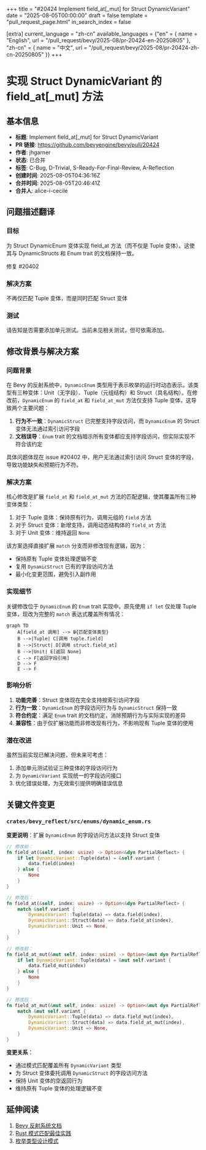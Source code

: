 +++
title = "#20424 Implement field_at[_mut] for Struct DynamicVariant"
date = "2025-08-05T00:00:00"
draft = false
template = "pull_request_page.html"
in_search_index = false

[extra]
current_language = "zh-cn"
available_languages = {"en" = { name = "English", url = "/pull_request/bevy/2025-08/pr-20424-en-20250805" }, "zh-cn" = { name = "中文", url = "/pull_request/bevy/2025-08/pr-20424-zh-cn-20250805" }}
+++

# 实现 Struct DynamicVariant 的 field_at[_mut] 方法

## 基本信息
- **标题**: Implement field_at[_mut] for Struct DynamicVariant
- **PR 链接**: https://github.com/bevyengine/bevy/pull/20424
- **作者**: jhgarner
- **状态**: 已合并
- **标签**: C-Bug, D-Trivial, S-Ready-For-Final-Review, A-Reflection
- **创建时间**: 2025-08-05T04:36:16Z
- **合并时间**: 2025-08-05T20:46:41Z
- **合并人**: alice-i-cecile

## 问题描述翻译
### 目标
为 Struct DynamicEnum 变体实现 field_at 方法（而不仅是 Tuple 变体）。这使其与 DynamicStructs 和 Enum trait 的文档保持一致。

修复 #20402

### 解决方案
不再仅匹配 Tuple 变体，而是同时匹配 Struct 变体

### 测试
请告知是否需要添加单元测试。当前未见相关测试，但可依需添加。

## 修改背景与解决方案

### 问题背景
在 Bevy 的反射系统中，`DynamicEnum` 类型用于表示枚举的运行时动态表示。该类型有三种变体：Unit（无字段）、Tuple（元组结构）和 Struct（具名结构）。在修改前，`DynamicEnum` 的 `field_at` 和 `field_at_mut` 方法仅支持 Tuple 变体，这导致两个主要问题：

1. **行为不一致**：`DynamicStruct` 已完整支持字段访问，而 `DynamicEnum` 的 Struct 变体无法通过索引访问字段
2. **文档误导**：`Enum` trait 的文档暗示所有变体都应支持字段访问，但实际实现不符合该约定

具体问题体现在 issue #20402 中，用户无法通过索引访问 Struct 变体的字段，导致功能缺失和预期行为不符。

### 解决方案
核心修改是扩展 `field_at` 和 `field_at_mut` 方法的匹配逻辑，使其覆盖所有三种变体类型：
1. 对于 Tuple 变体：保持原有行为，调用元组的 `field` 方法
2. 对于 Struct 变体：新增支持，调用动态结构体的 `field_at` 方法
3. 对于 Unit 变体：维持返回 `None`

该方案选择直接扩展 `match` 分支而非修改现有逻辑，因为：
- 保持原有 Tuple 变体处理逻辑不变
- 复用 `DynamicStruct` 已有的字段访问方法
- 最小化变更范围，避免引入副作用

### 实现细节
关键修改位于 `DynamicEnum` 的 `Enum` trait 实现中。原先使用 `if let` 仅处理 Tuple 变体，现改为完整的 `match` 表达式覆盖所有情况：

```mermaid
graph TD
    A[field_at 调用] --> B{匹配变体类型}
    B -->|Tuple| C[调用 tuple.field]
    B -->|Struct| D[调用 struct.field_at]
    B -->|Unit| E[返回 None]
    C --> F[返回字段引用]
    D --> F
    E --> F
```

### 影响分析
1. **功能完善**：Struct 变体现在完全支持按索引访问字段
2. **行为一致**：`DynamicEnum` 的字段访问行为与 `DynamicStruct` 保持一致
3. **符合约定**：满足 `Enum` trait 的文档约定，消除预期行为与实际实现的差异
4. **兼容性**：由于仅扩展功能而非修改现有行为，不影响现有 Tuple 变体的使用

### 潜在改进
虽然当前实现已解决问题，但未来可考虑：
1. 添加单元测试验证三种变体的字段访问行为
2. 为 `DynamicVariant` 实现统一的字段访问接口
3. 优化错误处理，为无效索引提供明确错误信息

## 关键文件变更

### `crates/bevy_reflect/src/enums/dynamic_enum.rs`
**变更说明**：扩展 `DynamicEnum` 的字段访问方法以支持 Struct 变体

```rust
// 修改前：
fn field_at(&self, index: usize) -> Option<&dyn PartialReflect> {
    if let DynamicVariant::Tuple(data) = &self.variant {
        data.field(index)
    } else {
        None
    }
}

// 修改后：
fn field_at(&self, index: usize) -> Option<&dyn PartialReflect> {
    match &self.variant {
        DynamicVariant::Tuple(data) => data.field(index),
        DynamicVariant::Struct(data) => data.field_at(index),
        DynamicVariant::Unit => None,
    }
}
```

```rust
// 修改前：
fn field_at_mut(&mut self, index: usize) -> Option<&mut dyn PartialReflect> {
    if let DynamicVariant::Tuple(data) = &mut self.variant {
        data.field_mut(index)
    } else {
        None
    }
}

// 修改后：
fn field_at_mut(&mut self, index: usize) -> Option<&mut dyn PartialReflect> {
    match &mut self.variant {
        DynamicVariant::Tuple(data) => data.field_mut(index),
        DynamicVariant::Struct(data) => data.field_at_mut(index),
        DynamicVariant::Unit => None,
    }
}
```

**变更关系**：
- 通过模式匹配覆盖所有 `DynamicVariant` 类型
- 为 Struct 变体委托调用 `DynamicStruct` 的字段访问方法
- 保持 Unit 变体的空返回行为
- 维持原有 Tuple 变体的处理逻辑不变

## 延伸阅读
1. [Bevy 反射系统文档](https://docs.rs/bevy_reflect/latest/bevy_reflect/)
2. [Rust 模式匹配最佳实践](https://doc.rust-lang.org/book/ch18-03-pattern-syntax.html)
3. [枚举类型设计模式](https://rust-unofficial.github.io/patterns/patterns/enum.html)